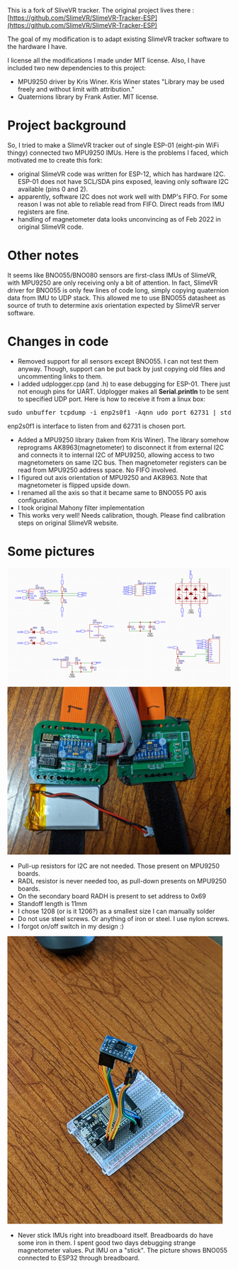 This is a fork of SliveVR tracker. The original project lives there :
[https://github.com/SlimeVR/SlimeVR-Tracker-ESP](https://github.com/SlimeVR/SlimeVR-Tracker-ESP)

The goal of my modification is to adapt existing SlimeVR tracker software to the hardware I have.

I license all the modifications I made under MIT license.
Also, I have included two new dependencies to this project: 

* MPU9250 driver by Kris Winer. Kris Winer states "Library may be used freely and without limit with attribution." 
* Quaternions library by Frank Astier. MIT license.

# Project background

So, I tried to make a SlimeVR tracker out of single ESP-01 (eight-pin WiFi thingy) connected two MPU9250 IMUs.
Here is the problems I faced, which motivated me to create this fork:

* original SlimeVR code was written for ESP-12, which has hardware I2C. ESP-01 does not have SCL/SDA pins exposed, 
leaving only software I2C available (pins 0 and 2).
* apparently, software I2C does not work well with DMP's FIFO. For some reason I was not able to reliable 
read from FIFO. Direct reads from IMU registers are fine.
* handling of magnetometer data looks unconvincing as of Feb 2022 in original SlimeVR code.

# Other notes

It seems like BNO055/BNO080 sensors are first-class IMUs of SlimeVR, with MPU9250 are only receiving only a 
bit of attention. In fact, SlimeVR driver for BNO055 is only few lines of code long, simply copying quaternion data 
from IMU to UDP stack. This allowed me to use BNO055 datasheet as source of truth to determine axis orientation expected by
SlimeVR server software.

# Changes in code

* Removed support for all sensors except BNO055. I can not test them anyway. Though, support can be put back by just 
copying old files and uncommenting links to them.
* I added udplogger.cpp (and .h) to ease debugging for ESP-01. There just not enough pins for UART. Udplogger makes all
<b>Serial.println</b> to be sent to specified UDP port. Here is how to receive it from a linux box: 
<pre>sudo unbuffer tcpdump -i enp2s0f1 -Aqnn udo port 62731 | stdbuf -o0 grep -v 62731 | cut -n 29-</pre>
enp2s0f1 is interface to listen from and 62731 is chosen port. 

* Added a MPU9250 library (taken from Kris Winer). The library somehow reprograms AK8963(magnetometer) to 
disconnect it from 
external I2C and connects it to internal I2C of MPU9250, allowing access to two magnetometers on same I2C bus.
Then magnetometer registers can be read from MPU9250 address space. No FIFO involved.
* I figured out axis orientation of MPU9250 and AK8963. Note that magnetometer is flipped upside down.
* I renamed all the axis so that it became same to BNO055 P0 axis configuration.
* I took original Mahony filter implementation
* This works very well! Needs calibration, though. Please find calibration steps on original SlimeVR website.

# Some pictures

![Schematics](_pics/myslimevr-schema.png)
![Tracker itself](_pics/PXL_20220222_083628159.jpg)

* Pull-up resistors for I2C are not needed. Those present on MPU9250 boards.
* RADL resistor is never needed too, as pull-down presents on MPU9250 boards.
* On the secondary board RADH is present to set address to 0x69
* Standoff length is 11mm
* I chose 1208 (or is it 1206?) as a smallest size I can manually solder
* Do not use steel screws. Or anything of iron or steel. I use nylon screws.
* I forgot on/off switch in my design :)

![IMU-on-a-stick](_pics/PXL_20220222_090009371.jpg)

* Never stick IMUs right into breadboard itself. Breadboards do have some iron in them. I spent good two days
debugging strange magnetometer values. Put IMU on a "stick". The picture shows BNO055 connected to ESP32 through
breadboard.

